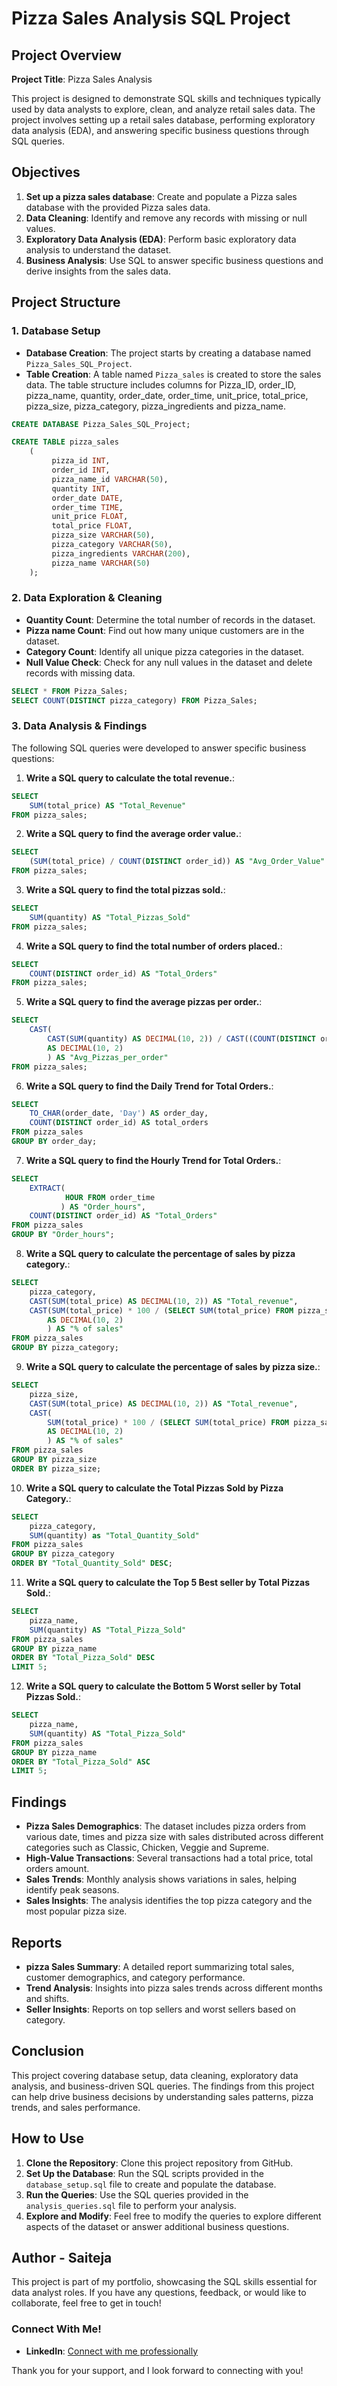 # Pizza Sales Analysis SQL Project

## Project Overview

**Project Title**: Pizza Sales Analysis

This project is designed to demonstrate SQL skills and techniques typically used by data analysts to explore, clean, and analyze retail sales data. The project involves setting up a retail sales database, performing exploratory data analysis (EDA), and answering specific business questions through SQL queries.

## Objectives

1. **Set up a pizza sales database**: Create and populate a Pizza sales database with the provided Pizza sales data.
2. **Data Cleaning**: Identify and remove any records with missing or null values.
3. **Exploratory Data Analysis (EDA)**: Perform basic exploratory data analysis to understand the dataset.
4. **Business Analysis**: Use SQL to answer specific business questions and derive insights from the sales data.

## Project Structure

### 1. Database Setup

- **Database Creation**: The project starts by creating a database named `Pizza_Sales_SQL_Project`.
- **Table Creation**: A table named `Pizza_sales` is created to store the sales data. The table structure includes columns for Pizza_ID, order_ID, pizza_name, quantity, order_date, order_time, unit_price, total_price, pizza_size, pizza_category, pizza_ingredients and pizza_name.

```sql
CREATE DATABASE Pizza_Sales_SQL_Project;

CREATE TABLE pizza_sales
    (
		 pizza_id INT,
		 order_id INT,
		 pizza_name_id VARCHAR(50),
		 quantity INT,
		 order_date DATE,
		 order_time TIME,
		 unit_price FLOAT,
		 total_price FLOAT,
		 pizza_size VARCHAR(50),
		 pizza_category VARCHAR(50),
		 pizza_ingredients VARCHAR(200),
		 pizza_name VARCHAR(50)
    );
```

### 2. Data Exploration & Cleaning

- **Quantity Count**: Determine the total number of records in the dataset.
- **Pizza name Count**: Find out how many unique customers are in the dataset.
- **Category Count**: Identify all unique pizza categories in the dataset.
- **Null Value Check**: Check for any null values in the dataset and delete records with missing data.

```sql
SELECT * FROM Pizza_Sales;
SELECT COUNT(DISTINCT pizza_category) FROM Pizza_Sales;
```

### 3. Data Analysis & Findings

The following SQL queries were developed to answer specific business questions:

1. **Write a SQL query to calculate the total revenue.**:

```sql
SELECT
	SUM(total_price) AS "Total_Revenue"
FROM pizza_sales;
```

2. **Write a SQL query to find the average order value.**:

```sql
SELECT
	(SUM(total_price) / COUNT(DISTINCT order_id)) AS "Avg_Order_Value"
FROM pizza_sales;
```

3. **Write a SQL query to find the total pizzas sold.**:

```sql
SELECT
	SUM(quantity) AS "Total_Pizzas_Sold"
FROM pizza_sales;
```

4. **Write a SQL query to find the total number of orders placed.**:

```sql
SELECT
	COUNT(DISTINCT order_id) AS "Total_Orders"
FROM pizza_sales;
```

5. **Write a SQL query to find the average pizzas per order.**:

```sql
SELECT
	CAST(
		CAST(SUM(quantity) AS DECIMAL(10, 2)) / CAST((COUNT(DISTINCT order_id)) AS DECIMAL(10, 2))
		AS DECIMAL(10, 2)
	    ) AS "Avg_Pizzas_per_order"
FROM pizza_sales;
```

6. **Write a SQL query to find the Daily Trend for Total Orders.**:

```sql
SELECT
	TO_CHAR(order_date, 'Day') AS order_day,
	COUNT(DISTINCT order_id) AS total_orders
FROM pizza_sales
GROUP BY order_day;
```

7. **Write a SQL query to find the Hourly Trend for Total Orders.**:

```sql
SELECT
	EXTRACT(
			HOUR FROM order_time
	       ) AS "Order_hours",
	COUNT(DISTINCT order_id) AS "Total_Orders"
FROM pizza_sales
GROUP BY "Order_hours";
```

8. **Write a SQL query to calculate the percentage of sales by pizza category.**:

```sql
SELECT
	pizza_category,
	CAST(SUM(total_price) AS DECIMAL(10, 2)) AS "Total_revenue",
	CAST(SUM(total_price) * 100 / (SELECT SUM(total_price) FROM pizza_sales)
		AS DECIMAL(10, 2)
		) AS "% of sales"
FROM pizza_sales
GROUP BY pizza_category;
```

9. **Write a SQL query to calculate the percentage of sales by pizza size.**:

```sql
SELECT
	pizza_size,
	CAST(SUM(total_price) AS DECIMAL(10, 2)) AS "Total_revenue",
	CAST(
		SUM(total_price) * 100 / (SELECT SUM(total_price) FROM pizza_sales)
		AS DECIMAL(10, 2)
		) AS "% of sales"
FROM pizza_sales
GROUP BY pizza_size
ORDER BY pizza_size;
```

10. **Write a SQL query to calculate the Total Pizzas Sold by Pizza Category.**:

```sql
SELECT
	pizza_category,
	SUM(quantity) as "Total_Quantity_Sold"
FROM pizza_sales
GROUP BY pizza_category
ORDER BY "Total_Quantity_Sold" DESC;
```

11. **Write a SQL query to calculate the Top 5 Best seller by Total Pizzas Sold.**:

```sql
SELECT
	pizza_name,
	SUM(quantity) AS "Total_Pizza_Sold"
FROM pizza_sales
GROUP BY pizza_name
ORDER BY "Total_Pizza_Sold" DESC
LIMIT 5;
```

12. **Write a SQL query to calculate the Bottom 5 Worst seller by Total Pizzas Sold.**:
    
```sql
SELECT
	pizza_name,
	SUM(quantity) AS "Total_Pizza_Sold"
FROM pizza_sales
GROUP BY pizza_name
ORDER BY "Total_Pizza_Sold" ASC
LIMIT 5;
```

 ## Findings

- **Pizza Sales Demographics**: The dataset includes pizza orders from various date, times and pizza size with sales distributed across different categories such as Classic, Chicken, Veggie and Supreme.
- **High-Value Transactions**: Several transactions had a total price, total orders amount.
- **Sales Trends**: Monthly analysis shows variations in sales, helping identify peak seasons.
- **Sales Insights**: The analysis identifies the top pizza category and the most popular pizza size.

## Reports

- **pizza Sales Summary**: A detailed report summarizing total sales, customer demographics, and category performance.
- **Trend Analysis**: Insights into pizza sales trends across different months and shifts.
- **Seller Insights**: Reports on top sellers and worst sellers based on category.

## Conclusion

This project covering database setup, data cleaning, exploratory data analysis, and business-driven SQL queries. The findings from this project can help drive business decisions by understanding sales patterns, pizza trends, and sales performance.

## How to Use

1. **Clone the Repository**: Clone this project repository from GitHub.
2. **Set Up the Database**: Run the SQL scripts provided in the `database_setup.sql` file to create and populate the database.
3. **Run the Queries**: Use the SQL queries provided in the `analysis_queries.sql` file to perform your analysis.
4. **Explore and Modify**: Feel free to modify the queries to explore different aspects of the dataset or answer additional business questions.

## Author - Saiteja

This project is part of my portfolio, showcasing the SQL skills essential for data analyst roles. If you have any questions, feedback, or would like to collaborate, feel free to get in touch!

### Connect With Me!

- **LinkedIn**: [Connect with me professionally](https://www.linkedin.com/in/Kasula-saitejachary/)

Thank you for your support, and I look forward to connecting with you!
```
